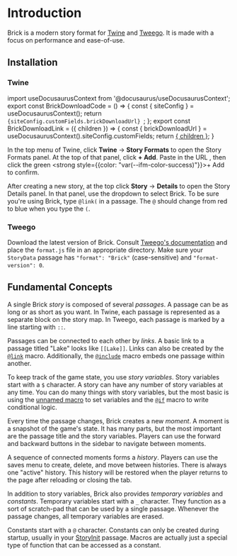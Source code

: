 # Introduction

Brick is a modern story format for [Twine] and [Tweego].
It is made with a focus on performance and ease-of-use.

[Tweego]: https://motoslave.net/tweego
[Twine]: https://twinery.org

## Installation

### Twine

import useDocusaurusContext from '@docusaurus/useDocusaurusContext';
export const BrickDownloadCode = () => {
  const { siteConfig } = useDocusaurusContext();
  return <code>
    {siteConfig.customFields.brickDownloadUrl}
  </code>;
};
export const BrickDownloadLink = ({ children }) => {
  const { brickDownloadUrl } = useDocusaurusContext().siteConfig.customFields;
  return <a href={brickDownloadUrl}>{ children }</a>;
}

In the top menu of Twine, click **Twine** -> **Story Formats** to open the Story Formats panel.
At the top of that panel, click **+ Add**.
Paste in the URL <BrickDownloadCode />, then click the green
<strong style={{color: "var(--ifm-color-success)"}}>+ Add</strong>
to confirm.

After creating a new story, at the top click **Story** -> **Details** to open the Story Details panel.
In that panel, use the dropdown to select Brick.
To be sure you're using Brick, type `@link(` in a passage.
The `@` should change from red to blue when you type the `(`.

### Tweego

Download the <BrickDownloadLink>latest version of Brick</BrickDownloadLink>.
Consult [Tweego's documentation] and place the `format.js` file in an appropriate directory.
Make sure your `StoryData` passage has `"format": "Brick"` (case-sensitive) and `"format-version": 0`.

[Tweego's documentation]: https://www.motoslave.net/tweego/docs/#getting-started-story-formats-search-directories
[latest version of Brick]: https://cjneidhart.github.io/brick/v0.3.1/format.js

## Fundamental Concepts

A single Brick _story_ is composed of several _passages_.
A passage can be as long or as short as you want.
In Twine, each passage is represented as a separate block on the story map.
In Tweego, each passage is marked by a line starting with `::`.

Passages can be connected to each other by _links_.
A basic link to a passage titled "Lake" looks like `[[Lake]]`.
Links can also be created by the [`@link`] macro.
Additionally, the [`@include`] macro embeds one passage within another.

[`@include`]: ./macros#include
[`@link`]: ./macros#link

To keep track of the game state, you use _story variables_.
Story variables start with a `$` character.
A story can have any number of story variables at any time.
You can do many things with story variables,
but the most basic is using the [unnamed macro] to set variables and the [`@if`] macro to write conditional logic.

[unnamed macro]: ./macros#unnamed
[`@if`]: ./macros#if-elseif-else

Every time the passage changes, Brick creates a new _moment_.
A moment is a snapshot of the game's state.
It has many parts, but the most important are the passage title and the story variables.
Players can use the forward and backward buttons in the sidebar to navigate between moments.

A sequence of connected moments forms a _history_.
Players can use the saves menu to create, delete, and move between histories.
There is always one "active" history.
This history will be restored when the player returns to the page after reloading or closing the tab.

In addition to story variables, Brick also provides _temporary variables_ and _constants_.
Temporary variables start with a `_` character.
They function as a sort of scratch-pad that can be used by a single passage.
Whenever the passage changes, all temporary variables are erased.

Constants start with a `@` character.
Constants can only be created during startup, usually in your [StoryInit] passage.
Macros are actually just a special type of function that can be accessed as a constant.

[StoryInit]: ./special-names#storyinit
